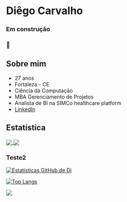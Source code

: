 # Diêgo Carvalho
### Em construção <h3> :construction:


## **Sobre mim**
* 27 anos
* Fortaleza - CE
* Ciência da Computação
* MBA Gerenciamento de Projetos
* Analista de BI na SIMCo healthcare platform
* [LinkedIn](https://www.linkedin.com/in/diegocarvalhof/)




## **Estatística**
<a href="https://github.com/DiCarvalhof/github-readme-stats">
  <img align="center" src="https://github-readme-stats.vercel.app/api?username=DiCarvalhof&show_icons=true&theme=dark"/>
</a>


<a href="https://github.com/DiCarvalhof/github-readme-stats">
  <img align="center" src="https://github-readme-stats.vercel.app/api/top-langs/?username=DiCarvalhof&theme=dark&langs_count=8"/>
</a>


### Teste2
[![Estatísticas GitHub de Di](https://github-readme-stats.vercel.app/api?username=DiCarvalhof)](https://github.com/DiCarvalhof/github-readme-stats)

[![Top Langs](https://github-readme-stats.vercel.app/api/top-langs/?username=DiCarvalhof&layout=compact&langs_count=8)](https://github.com/DiCarvalhof/github-readme-Estatísticas)

<a href="https://github.com/DiCarvalhof/DiCarvalhof/tree/main/Projetos/Teste">
  <img align="center" src="https://github-readme-stats.vercel.app/api/top-langs/?username=DiCarvalhof&theme=dark&langs_count=8"/>
</a>
